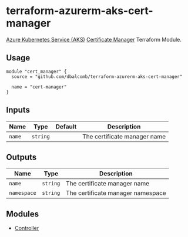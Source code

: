 # terraform-azurerm-aks-cert-manager

[Azure Kubernetes Service (AKS)](https://azure.microsoft.com/en-gb/services/kubernetes-service/)
[Certificate Manager](https://cert-manager.io) Terraform Module.

## Usage

```hcl
module "cert_manager" {
  source = "github.com/dbalcomb/terraform-azurerm-aks-cert-manager"

  name = "cert-manager"
}
```

## Inputs

| Name   | Type     | Default | Description                  |
| ------ | -------- | ------- | ---------------------------- |
| `name` | `string` |         | The certificate manager name |

## Outputs

| Name        | Type     | Description                       |
| ----------- | -------- | --------------------------------- |
| `name`      | `string` | The certificate manager name      |
| `namespace` | `string` | The certificate manager namespace |

## Modules

- [Controller](modules/controller/README.md)

